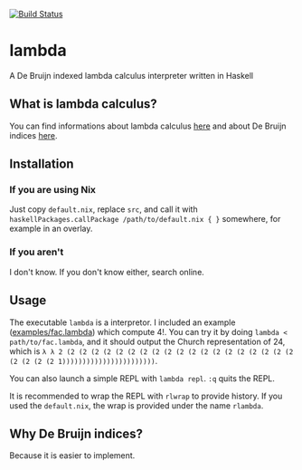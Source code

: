 [![Build Status](https://travis-ci.org/luc65r/lambda.svg?branch=master)](https://travis-ci.org/luc65r/lambda)

# lambda

A De Bruijn indexed lambda calculus interpreter written in Haskell


## What is lambda calculus?

You can find informations about lambda calculus [here](https://en.wikipedia.org/wiki/Lambda_calculus)
and about De Bruijn indices [here](https://en.wikipedia.org/wiki/De_Bruijn_index).


## Installation

### If you are using Nix

Just copy `default.nix`, replace `src`, and call it with
`haskellPackages.callPackage /path/to/default.nix { }` somewhere, for example in an overlay.

### If you aren't

I don't know. If you don't know either, search online.


## Usage

The executable `lambda` is a interpretor.
I included an example ([examples/fac.lambda](examples/fac.lambda)) which compute 4!.
You can try it by doing `lambda < path/to/fac.lambda`, and it should output the Church representation of 24,
which is `λ λ 2 (2 (2 (2 (2 (2 (2 (2 (2 (2 (2 (2 (2 (2 (2 (2 (2 (2 (2 (2 (2 (2 (2 (2 1)))))))))))))))))))))))`.

You can also launch a simple REPL with `lambda repl`.
`:q` quits the REPL.

It is recommended to wrap the REPL with `rlwrap` to provide history.
If you used the `default.nix`, the wrap is provided under the name `rlambda`.


## Why De Bruijn indices?

Because it is easier to implement.
